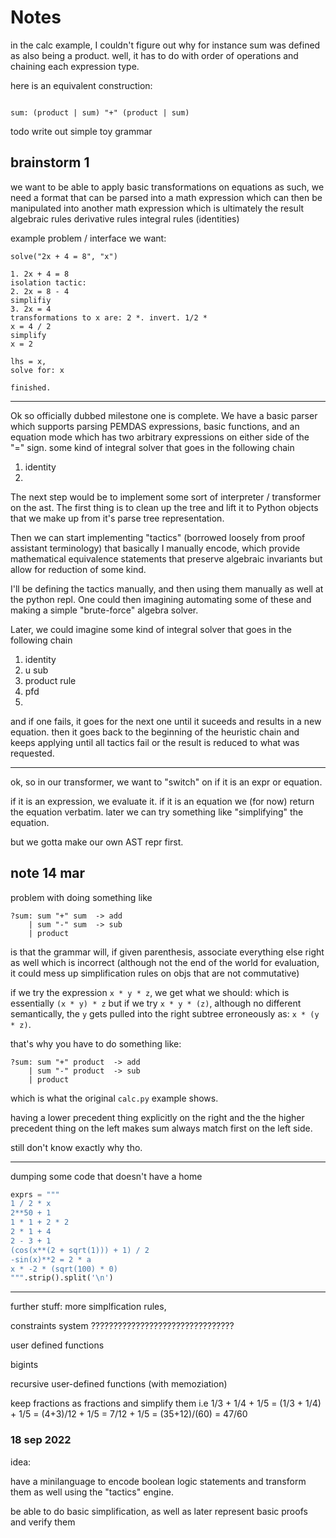 # Notes

in the calc example, I couldn't figure out why for instance sum was defined as also being a product. well, it has to do with order of operations and chaining each expression type.

here is an equivalent construction:
```

sum: (product | sum) "+" (product | sum)

```

todo write out simple toy grammar


## brainstorm 1

we want to be able to apply basic transformations on equations
as such, we need a format that can be parsed into a math expression
which can then be manipulated into another math expression which is ultimately the result
algebraic rules
derivative rules
integral rules (identities)


example problem / interface we want:

```
solve("2x + 4 = 8", "x")

1. 2x + 4 = 8
isolation tactic:
2. 2x = 8 - 4
simplifiy
3. 2x = 4
transformations to x are: 2 *. invert. 1/2 *
x = 4 / 2
simplify
x = 2

lhs = x,
solve for: x

finished.
```


----



Ok so officially dubbed milestone one is complete. We have a basic parser which supports parsing PEMDAS expressions, basic functions, and an equation mode which has two arbitrary expressions on either side of the "=" sign.  some kind of integral solver that goes in the following chain
1. identity
2. 




The next step would be to implement some sort of interpreter / transformer on the ast. The first thing is to clean up the tree and lift it to Python objects that we make up from it's parse tree representation.

Then we can start implementing "tactics" (borrowed loosely from proof assistant terminology) that basically I manually encode, which provide mathematical equivalence statements that preserve algebraic invariants but allow for reduction of some kind. 

I'll be defining the tactics manually, and then using them manually as well at the python repl. One could then imagining automating some of these and making a simple "brute-force" algebra solver.




Later, we could imagine some kind of integral solver that goes in the following chain
1. identity
2. u sub
3. product rule
4. pfd
5. 
and if one fails, it goes for the next one until it suceeds and results in a new equation. then it goes back to the beginning of the heuristic chain and keeps applying until all tactics fail or the result is reduced to what was requested.


----


ok, so in our transformer, we want to "switch" on if it is an expr or equation.

if it is an expression, we evaluate it. if it is an equation we (for now) return the equation verbatim. 
later we can try something like "simplifying" the equation.

but we gotta make our own AST repr first.

## note 14 mar

problem with doing something like

```
?sum: sum "+" sum  -> add
    | sum "-" sum  -> sub
    | product
```

is that the grammar will, if given parenthesis, associate everything else right as well which is incorrect (although not the end of the world for evaluation, it could mess up simplification rules on objs that are not commutative)

if we try the expression `x * y * z`, we get what we should: which is essentially `(x * y) * z`
but if we try `x * y * (z)`, although no different semantically, the `y` gets pulled into the right subtree erroneously as:
`x * (y * z)`.


that's why you have to do something like:


```
?sum: sum "+" product  -> add
    | sum "-" product  -> sub
    | product
```

which is what the original `calc.py` example shows.

having a lower precedent thing explicitly on the right and the the higher precedent thing on the left
makes sum always match first on the left side.


still don't know exactly why tho.



---

dumping some code that doesn't have a home

```python
exprs = """
1 / 2 * x
2**50 + 1
1 * 1 + 2 * 2
2 * 1 + 4
2 - 3 + 1
(cos(x**(2 + sqrt(1))) + 1) / 2
-sin(x)**2 = 2 * a
x * -2 * (sqrt(100) * 0)
""".strip().split('\n')

```


----


further stuff: more simplfication rules,

constraints system ????????????????????????????????

user defined functions

bigints

recursive user-defined functions (with memoziation)

keep fractions as fractions and simplify them
i.e  1/3 + 1/4 + 1/5 = (1/3 + 1/4) + 1/5 = (4+3)/12 + 1/5 = 7/12 + 1/5 = (35+12)/(60) = 47/60




### 18 sep 2022

idea:

have a minilanguage to encode boolean logic statements and transform them as well using the "tactics" engine.

be able to do basic simplification, as well as later represent basic proofs and verify them


